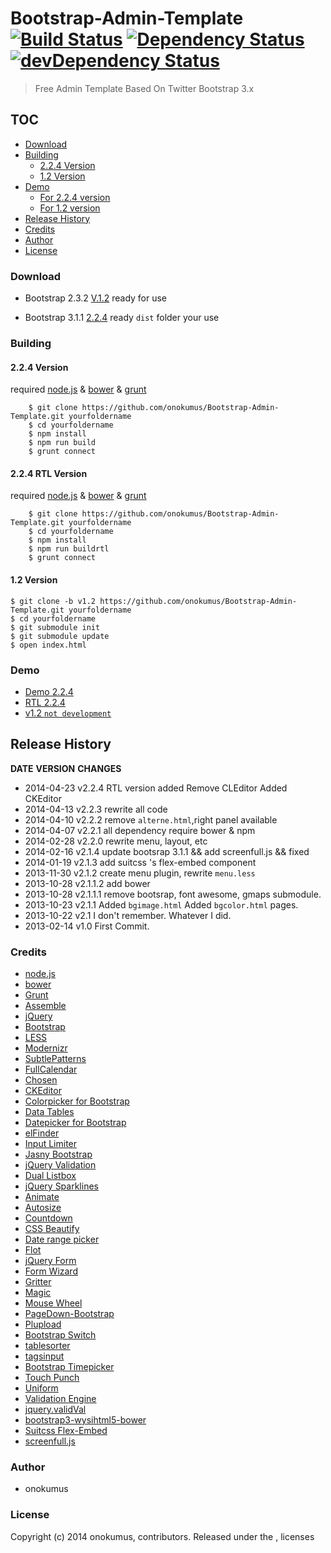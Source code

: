 # Bootstrap-Admin-Template  [![Build Status](https://travis-ci.org/SKCNS/Bootstrap-Admin-Template.png)](https://travis-ci.org/SKCNS/Bootstrap-Admin-Template) [![Dependency Status](https://david-dm.org/SKCNS/Bootstrap-Admin-Template.svg?theme=shields.io)](https://david-dm.org/SKCNS/Bootstrap-Admin-Template) [![devDependency Status](https://david-dm.org/SKCNS/Bootstrap-Admin-Template/dev-status.svg?theme=shields.io)](https://david-dm.org/SKCNS/Bootstrap-Admin-Templatee#info=devDependencies)

> Free Admin Template Based On Twitter Bootstrap 3.x

## TOC
  * [Download](#download)
  * [Building](#building)
    * [2.2.4 Version](#2.2.4-version)
    * [1.2 Version](#12-version)
  * [Demo](#demo)
    * [For 2.2.4 version](#2.2.4-version)
    * [For 1.2 version](#for-12-version)
  * [Release History](#release-history)
  * [Credits](#credits)
  * [Author](#author)
  * [License](#license)

### Download
 * Bootstrap 2.3.2 [V.1.2](https://github.com/onokumus/Bootstrap-Admin-Template/archive/v1.2.zip)
ready for use

 * Bootstrap 3.1.1 [2.2.4](https://github.com/onokumus/Bootstrap-Admin-Template/archive/master.zip)
ready `dist` folder your use



### Building

#### 2.2.4 Version
required [node.js](http://nodejs.org/) & [bower](http://bower.io/) & [grunt](http://gruntjs.com/getting-started)

```shell
    $ git clone https://github.com/onokumus/Bootstrap-Admin-Template.git yourfoldername
    $ cd yourfoldername
    $ npm install
    $ npm run build
    $ grunt connect
```

#### 2.2.4 RTL Version
required [node.js](http://nodejs.org/) & [bower](http://bower.io/) & [grunt](http://gruntjs.com/getting-started)

```shell
    $ git clone https://github.com/onokumus/Bootstrap-Admin-Template.git yourfoldername
    $ cd yourfoldername
    $ npm install
    $ npm run buildrtl
    $ grunt connect
```

#### 1.2 Version
    $ git clone -b v1.2 https://github.com/onokumus/Bootstrap-Admin-Template.git yourfoldername
    $ cd yourfoldername
    $ git submodule init
    $ git submodule update
    $ open index.html

### Demo
 * [Demo 2.2.4](http://demo.onokumus.com/metis/)
 * [RTL 2.2.4](http://demo.onokumus.com/metis/rtl/)
 * [v1.2 `not development`](http://demo.onokumus.com/metis/v12)


## Release History
**DATE**       **VERSION**   **CHANGES**                                        
* 2014-04-23   v2.2.4        RTL version added Remove CLEditor Added CKEditor   
* 2014-04-13   v2.2.3        rewrite all code                                   
* 2014-04-10   v2.2.2        remove `alterne.html`,right panel available        
* 2014-04-07   v2.2.1        all dependency require bower & npm                 
* 2014-02-28   v2.2.0        rewrite menu, layout, etc                          
* 2014-02-16   v2.1.4        update bootsrap 3.1.1 && add screenfull.js && fixed
* 2014-01-19   v2.1.3        add suitcss 's flex-embed component                
* 2013-11-30   v2.1.2        create menu plugin, rewrite `menu.less`            
* 2013-10-28   v2.1.1.2      add bower                                          
* 2013-10-28   v2.1.1.1      remove bootsrap, font awesome, gmaps submodule.    
* 2013-10-23   v2.1.1        Added `bgimage.html` Added `bgcolor.html` pages.   
* 2013-10-22   v2.1          I don't remember. Whatever I did.                  
* 2013-02-14   v1.0          First Commit.                                      



### Credits
 * [node.js](http://nodejs.org/)
 * [bower](http://bower.io/)
 * [Grunt](http://gruntjs.com/)
 * [Assemble](http://assemble.io/)
 * [jQuery](http://jquery.com/)
 * [Bootstrap](http://getbootstrap.com/)
 * [LESS](http://lesscss.org/)
 * [Modernizr](http://modernizr.com/)
 * [SubtlePatterns](https://github.com/subtlepatterns/SubtlePatterns)
 * [FullCalendar](http://arshaw.com/fullcalendar/)
 * [Chosen](https://github.com/harvesthq/chosen)
 * [CKEditor](http://ckeditor.com/)
 * [Colorpicker for Bootstrap](http://www.eyecon.ro/bootstrap-colorpicker/)
 * [Data Tables](http://www.datatables.net)
 * [Datepicker for Bootstrap](http://www.eyecon.ro/bootstrap-datepicker)
 * [elFinder](http://elfinder.org)
 * [Input Limiter](http://rustyjeans.com/jquery-plugins/input-limiter)
 * [Jasny Bootstrap](http://jasny.github.com/bootstrap)
 * [jQuery Validation](http://jqueryvalidation.org/)
 * [Dual Listbox](http://www.meadmiracle.com/dlb/DLBDocumentation.aspx)
 * [jQuery Sparklines](http://omnipotent.net/jquery.sparkline)
 * [Animate](https://daneden.me/animate/)
 * [Autosize](http://www.jacklmoore.com/autosize)
 * [Countdown](http://keith-wood.name/countdown.html)
 * [CSS Beautify](http://cssbeautify.com)
 * [Date range picker](https://github.com/dangrossman/bootstrap-daterangepicker)
 * [Flot](http://www.flotcharts.org)
 * [jQuery Form](http://jquery.malsup.com/form/)
 * [Form Wizard](http://thecodemine.org)
 * [Gritter](http://boedesign.com/blog/2009/07/11/growl-for-jquery-gritter/)
 * [Magic](http://www.minimamente.com/magic-css3-animations)
 * [Mouse Wheel](https://github.com/brandonaaron/jquery-mousewheel)
 * [PageDown-Bootstrap](https://github.com/kevinoconnor7/pagedown-bootstrap)
 * [Plupload](https://github.com/moxiecode/plupload)
 * [Bootstrap Switch](http://www.larentis.eu/switch/)
 * [tablesorter](http://tablesorter.com/)
 * [tagsinput](http://xoxco.com/projects/code/tagsinput/)
 * [Bootstrap Timepicker](http://jdewit.github.io/bootstrap-timepicker/)
 * [Touch Punch](http://touchpunch.furf.com/)
 * [Uniform](http://uniformjs.com/)
 * [Validation Engine](http://www.position-relative.net/)
 * [jquery.validVal](http://validval.frebsite.nl/)
 * [bootstrap3-wysihtml5-bower](https://github.com/Waxolunist/bootstrap3-wysihtml5-bower)
 * [Suitcss Flex-Embed](https://github.com/suitcss/flex-embed)
 * [screenfull.js](https://github.com/sindresorhus/screenfull.js)

### Author
 * onokumus

### License
Copyright (c) 2014 onokumus, contributors.
Released under the ,  licenses
